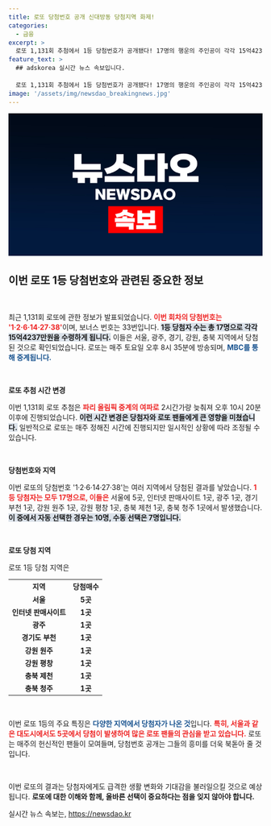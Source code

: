 ```yaml
---
title: 로또 당첨번호 공개 신대방동 당첨지역 화제!
categories:
  - 금융
excerpt: >
  로또 1,131회 추첨에서 1등 당첨번호가 공개됐다! 17명의 행운의 주인공이 각각 15억4237만원을 손에 쥐며, 서울을 포함한 전국에서 당첨자가 속속 등장했다. 이 특별한 순간을 놓치지 마세요!
feature_text: >
  ## adskorea 실시간 뉴스 속보입니다.

  로또 1,131회 추첨에서 1등 당첨번호가 공개됐다! 17명의 행운의 주인공이 각각 15억4237만원을 손에 쥐며, 서울을 포함한 전국에서 당첨자가 속속 등장했다. 이 특별한 순간을 놓치지 마세요!
image: '/assets/img/newsdao_breakingnews.jpg'
---
```


<p><img src="/assets/img/newsdao_breakingnews.jpg" alt="adskorea 속보" /></p>

<h2 data-ke-size="size26">이번 로또 1등 당첨번호와 관련된 중요한 정보</h2>

<p data-ke-size="size16">&nbsp;</p>

<p>최근 1,131회 로또에 관한 정보가 발표되었습니다. <b><span style="color: #ee2323;">이번 회차의 당첨번호는 '1·2·6·14·27·38'</span></b>이며, 보너스 번호는 33번입니다. <b><span style="background-color: #21538527;">1등 당첨자 수는 총 17명으로 각각 15억4237만원을 수령하게 됩니다.</span></b> 이들은 서울, 광주, 경기, 강원, 충북 지역에서 당첨된 것으로 확인되었습니다. 로또는 매주 토요일 오후 8시 35분에 방송되며, <b><span style="color: #1a5490;">MBC를 통해 중계됩니다.</span></b></p>

<p data-ke-size="size16">&nbsp;</p>

<p><b>로또 추첨 시간 변경</b> </p>

<p>이번 1,131회 로또 추첨은 <b><span style="color: #ee2323;">파리 올림픽 중계의 여파로</span></b> 2시간가량 늦춰져 오후 10시 20분 이후에 진행되었습니다. <b><span style="background-color: #21538527;">이런 시간 변경은 당첨자와 로또 팬들에게 큰 영향을 미쳤습니다.</span></b> 일반적으로 로또는 매주 정해진 시간에 진행되지만 일시적인 상황에 따라 조정될 수 있습니다.</p>

<p data-ke-size="size16">&nbsp;</p>

<p><b>당첨번호와 지역</b></p>

<p>이번 로또의 당첨번호 '1·2·6·14·27·38'는 여러 지역에서 당첨된 결과를 낳았습니다. <b><span style="color: #ee2323;">1등 당첨자는 모두 17명으로, 이들은</span></b> 서울에 5곳, 인터넷 판매사이트 1곳, 광주 1곳, 경기 부천 1곳, 강원 원주 1곳, 강원 평창 1곳, 충북 제천 1곳, 충북 청주 1곳에서 발생했습니다. <b><span style="background-color: #21538527;">이 중에서 자동 선택한 경우는 10명, 수동 선택은 7명입니다.</span></b></p>

<p data-ke-size="size16">&nbsp;</p>

<p><b>로또 당첨 지역</b></p>

<p>로또 1등 당첨 지역은<Table style="width: 100%; border-collapse: collapse;">
 <tr>
  <th style="text-align: center; height: 20px;">지역</th>
  <th style="text-align: center; height: 20px;">당첨매수</th>
 </tr>
 <tr>
  <td style="text-align: center; height: 17px;"><b>서울</b></td>
  <td style="text-align: center; height: 17px;"><b>5곳</b></td>
 </tr>
 <tr>
  <td style="text-align: center; height: 17px;"><b>인터넷 판매사이트</b></td>
  <td style="text-align: center; height: 17px;"><b>1곳</b></td>
 </tr>
 <tr>
  <td style="text-align: center; height: 17px;"><b>광주</b></td>
  <td style="text-align: center; height: 17px;"><b>1곳</b></td>
 </tr>
 <tr>
  <td style="text-align: center; height: 17px;"><b>경기도 부천</b></td>
  <td style="text-align: center; height: 17px;"><b>1곳</b></td>
 </tr>
 <tr>
  <td style="text-align: center; height: 17px;"><b>강원 원주</b></td>
  <td style="text-align: center; height: 17px;"><b>1곳</b></td>
 </tr>
 <tr>
  <td style="text-align: center; height: 17px;"><b>강원 평창</b></td>
  <td style="text-align: center; height: 17px;"><b>1곳</b></td>
 </tr>
 <tr>
  <td style="text-align: center; height: 17px;"><b>충북 제천</b></td>
  <td style="text-align: center; height: 17px;"><b>1곳</b></td>
 </tr>
 <tr>
  <td style="text-align: center; height: 17px;"><b>충북 청주</b></td>
  <td style="text-align: center; height: 17px;"><b>1곳</b></td>
 </tr>
</table></p>

<p data-ke-size="size16">&nbsp;</p>

<p>이번 로또 1등의 주요 특징은 <b><span style="color: #1a5490;">다양한 지역에서 당첨자가 나온 것</span></b>입니다. <b><span style="color: #ee2323;">특히, 서울과 같은 대도시에서도 5곳에서 당첨이 발생하여 많은 로또 팬들의 관심을 받고 있습니다.</span></b> 로또는 매주의 헌신적인 팬들이 모여들며, 당첨번호 공개는 그들의 흥미를 더욱 북돋아 줄 것입니다. </p>

<p data-ke-size="size16">&nbsp;</p>

<p>이번 로또의 결과는 당첨자에게도 급격한 생활 변화와 기대감을 불러일으킬 것으로 예상됩니다. <b>로또에 대한 이해와 함께, 올바른 선택이 중요하다는 점을 잊지 않아야 합니다.</b></p>
실시간 뉴스 속보는, <a href="https://newsdao.kr" rel="dofollow">https://newsdao.kr</a>


